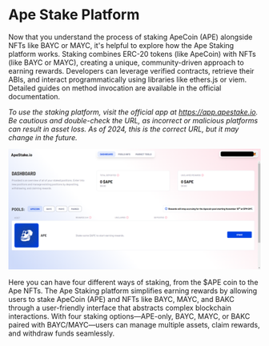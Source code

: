 # Ape Stake Platform

Now that you understand the process of staking ApeCoin (APE) alongside NFTs like BAYC or MAYC, it's helpful to explore how the Ape Staking platform works. Staking combines ERC-20 tokens (like ApeCoin) with NFTs (like BAYC or MAYC), creating a unique, community-driven approach to earning rewards. Developers can leverage verified contracts, retrieve their ABIs, and interact programmatically using libraries like ethers.js or viem. Detailed guides on method invocation are available in the official documentation.

*To use the staking platform, visit the official app at https://app.apestake.io. Be cautious and double-check the URL, as incorrect or malicious platforms can result in asset loss. As of 2024, this is the correct URL, but it may change in the future.*

![](https://raw.githubusercontent.com/POLearn/staking-ape-coin/refs/heads/master/content/assets/images/app_ape_stake.png)

Here you can have four different ways of staking, from the $APE coin to the Ape NFTs. The Ape Staking platform simplifies earning rewards by allowing users to stake ApeCoin (APE) and NFTs like BAYC, MAYC, and BAKC through a user-friendly interface that abstracts complex blockchain interactions. With four staking options—APE-only, BAYC, MAYC, or BAKC paired with BAYC/MAYC—users can manage multiple assets, claim rewards, and withdraw funds seamlessly.